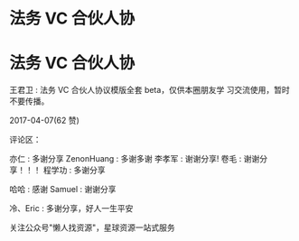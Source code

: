 # 法务 VC 合伙人协

# 法务 VC 合伙人协

王君卫 : 法务 VC 合伙人协议模版全套 beta，仅供本圈朋友学 习交流使用，暂时不要传播。

2017-04-07(62 赞)

评论区：

亦仁 : 多谢分享 ZenonHuang : 多谢多谢 李孝军 : 谢谢分享! 卷毛 : 谢谢分享！！！ 程学功 : 多谢分享

哈哈 : 感谢 Samuel : 谢谢分享

冷、Eric : 多谢分享，好人一生平安

关注公众号"懒人找资源"，星球资源一站式服务